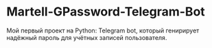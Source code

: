 # Martell-GPassword-Telegram-Bot
Мой первый проект на Python: Telegram bot, который генирирует надёжный пароль для учётных записей пользователя.

